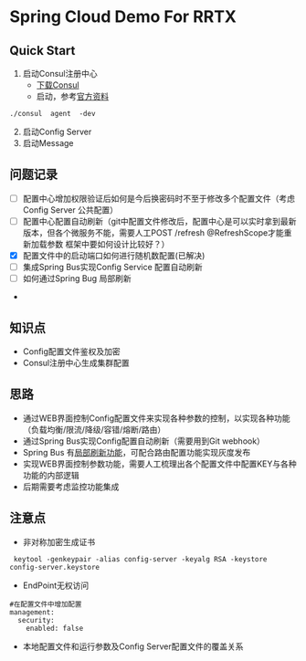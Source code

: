 # Spring Cloud Demo For RRTX
## Quick Start
1. 启动Consul注册中心
   * [下载Consul](https://www.consul.io/downloads.html)
   * 启动，参考[官方资料](https://www.consul.io/intro/getting-started/agent.html)
   
```
./consul  agent  -dev
```

2. 启动Config Server
3. 启动Message

## 问题记录
- [ ]  配置中心增加权限验证后如何是今后换密码时不至于修改多个配置文件（考虑Config Server 公共配置）
- [ ]  配置中心配置自动刷新（git中配置文件修改后，配置中心是可以实时拿到最新版本，但各个微服务不能，需要人工POST /refresh  @RefreshScope才能重新加载参数 框架中要如何设计比较好？）
- [x]  配置文件中的启动端口如何进行随机数配置(已解决)
- [ ]  集成Spring Bus实现Config Service 配置自动刷新
- [ ]  如何通过Spring Bug 局部刷新
-  
## 知识点
- Config配置文件鉴权及加密
- Consul注册中心生成集群配置

## 思路
- 通过WEB界面控制Config配置文件来实现各种参数的控制，以实现各种功能（负载均衡/限流/降级/容错/熔断/路由）
- 通过Spring Bus实现Config配置自动刷新（需要用到Git webhook）
- Spring Bus 有[局部刷新功能](http://www.itmuch.com/spring-cloud/spring-cloud-bus-auto-refresh-configuration/)，可配合路由配置功能实现灰度发布
- 实现WEB界面控制参数功能，需要人工梳理出各个配置文件中配置KEY与各种功能的内部逻辑
- 后期需要考虑监控功能集成
## 注意点
- 非对称加密生成证书
```
 keytool -genkeypair -alias config-server -keyalg RSA -keystore config-server.keystore
```
- EndPoint无权访问
```
#在配置文件中增加配置
management:
  security:
    enabled: false
```
- 本地配置文件和运行参数及Config Server配置文件的覆盖关系


